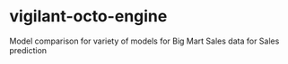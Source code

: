 # vigilant-octo-engine
Model comparison for variety of models for Big Mart Sales data for Sales prediction
